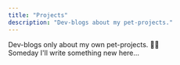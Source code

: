 ```yaml
---
title: "Projects"
description: "Dev-blogs about my pet-projects."
---
```

Dev-blogs only about my own pet-projects. 🧑‍💻  
Someday I'll write something new here...